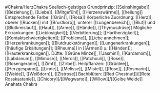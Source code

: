 #Chakra/HerzChakra
Seelisch-geistiges Grundprinzip: [[Seinshingabe]]; [[Beziehung]], [[Liebe]], [[Mitgefühl]], [[Herzenswärme]], [[heilung]]
Entsprechende Farbe: [[Grün]], [[Rosa]]
Körperliche Zuordnung: [[Herz]], oberer [[Rücken]] mit [[Brustkorb]], unterer [[Lungenbereich]], [[Blut]] und [[Blutkreislauf]], [[Haut]], [[Arme]], [[Hände]], [[Thymusdrüse]]
Mögliche Erkrankungen: [[Lieblosigkeit]]; [[Verbitterung]]; [[Hartherzigkeit]]; [[Kontaktschwierigkeiten]]; [[Probleme]], [[Liebe annehmen]]; [[Herzerkrankungen]]; [[Blutdruckstörungen]]; [[Lungenerkrankungen]]; [[häufige Erkältungen]]; [[Rheuma]] in [[Armen]] u. [[Händen]]; [[Hauterkrankungen]].
Düfte: [[Grüne Minze]], [[Jasmin]], [[Kardamom]], [[Labdanum]], [[Mimose]], [[Neroli]], [[Patchouli]], [[Rose]], [[Rosengeranie]], [[Zimt]], [[Zirbe]].
Heilpflanzen: [[Grüntee]], [[Herzgespann]], [[Linde]], [[Melisse]], [[Mistel]], [[Rose]], [[Rosmarin]], [[Weide]], [[Weißdorn]], [[Zistrose]]
Bachblüten: [[Red Chestnut]]/[[Rote Rosskastanie]], [[Chicory]]/[[Wegwarte]], [[Willow]]/[[Gelbe Weide]]
Anahata Chakra